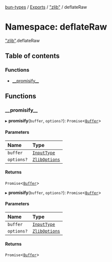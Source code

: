 [bun-types](https://github.com/oven-sh/bun-types/blob/master/api-docs/README.md) / [Exports](https://github.com/oven-sh/bun-types/blob/master/api-docs/modules.md) / ["zlib"](https://github.com/oven-sh/bun-types/blob/master/api-docs/modules/zlib_.md) / deflateRaw

# Namespace: deflateRaw

["zlib"](https://github.com/oven-sh/bun-types/blob/master/api-docs/modules/zlib_.md).deflateRaw

## Table of contents

### Functions

- [\_\_promisify\_\_](https://github.com/oven-sh/bun-types/blob/master/api-docs/modules/zlib_.deflateRaw.md#__promisify__)

## Functions

### \_\_promisify\_\_

▸ **__promisify__**(`buffer`, `options?`): `Promise`<[`Buffer`](https://github.com/oven-sh/bun-types/blob/master/api-docs/modules/buffer_.md#buffer)\>

#### Parameters

| Name | Type |
| :------ | :------ |
| `buffer` | [`InputType`](https://github.com/oven-sh/bun-types/blob/master/api-docs/modules/zlib_.md#inputtype) |
| `options?` | [`ZlibOptions`](https://github.com/oven-sh/bun-types/blob/master/api-docs/interfaces/zlib_.ZlibOptions.md) |

#### Returns

`Promise`<[`Buffer`](https://github.com/oven-sh/bun-types/blob/master/api-docs/modules/buffer_.md#buffer)\>

▸ **__promisify__**(`buffer`, `options?`): `Promise`<[`Buffer`](https://github.com/oven-sh/bun-types/blob/master/api-docs/modules/buffer_.md#buffer)\>

#### Parameters

| Name | Type |
| :------ | :------ |
| `buffer` | [`InputType`](https://github.com/oven-sh/bun-types/blob/master/api-docs/modules/zlib_.md#inputtype) |
| `options?` | [`ZlibOptions`](https://github.com/oven-sh/bun-types/blob/master/api-docs/interfaces/zlib_.ZlibOptions.md) |

#### Returns

`Promise`<[`Buffer`](https://github.com/oven-sh/bun-types/blob/master/api-docs/modules/buffer_.md#buffer)\>
